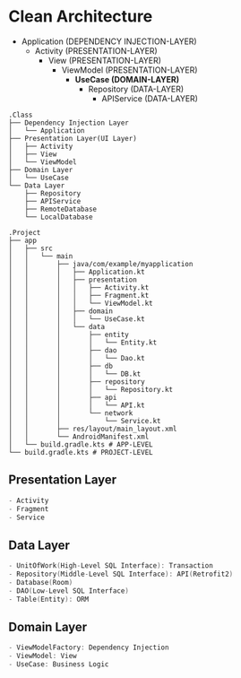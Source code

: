 # Clean Architecture
- Application (DEPENDENCY INJECTION-LAYER)
    - Activity (PRESENTATION-LAYER)
        - View (PRESENTATION-LAYER)
            - ViewModel (PRESENTATION-LAYER)
                - **UseCase (DOMAIN-LAYER)**
                    - Repository (DATA-LAYER)
                        - APIService (DATA-LAYER)

```
.Class
├── Dependency Injection Layer
│   └── Application
├── Presentation Layer(UI Layer)
│   ├── Activity
│   ├── View
│   └── ViewModel
├── Domain Layer
│   └── UseCase
└── Data Layer
    ├── Repository
    ├── APIService
    ├── RemoteDatabase
    └── LocalDatabase
```
```
.Project
├── app
│   ├── src
│   │   └── main
│   │       ├── java/com/example/myapplication
│   │       │   ├── Application.kt
│   │       │   ├── presentation
│   │       │   │   ├── Activity.kt
│   │       │   │   ├── Fragment.kt
│   │       │   │   └── ViewModel.kt
│   │       │   ├── domain
│   │       │   │   └── UseCase.kt
│   │       │   └── data
│   │       │       ├── entity
│   │       │       │   └── Entity.kt
│   │       │       ├── dao
│   │       │       │   └── Dao.kt
│   │       │       ├── db
│   │       │       │   └── DB.kt
│   │       │       ├── repository
│   │       │       │   └── Repository.kt
│   │       │       ├── api
│   │       │       │   └── API.kt
│   │       │       └── network
│   │       │           └── Service.kt
│   │       ├── res/layout/main_layout.xml
│   │       └── AndroidManifest.xml
│   └── build.gradle.kts # APP-LEVEL
└── build.gradle.kts # PROJECT-LEVEL
```



## Presentation Layer
```kotlin
- Activity
- Fragment
- Service
```



## Data Layer
```kotlin
- UnitOfWork(High-Level SQL Interface): Transaction
- Repository(Middle-Level SQL Interface): API(Retrofit2)
- Database(Room)
- DAO(Low-Level SQL Interface)
- Table(Entity): ORM
```



## Domain Layer
```kotlin
- ViewModelFactory: Dependency Injection
- ViewModel: View
- UseCase: Business Logic
```




